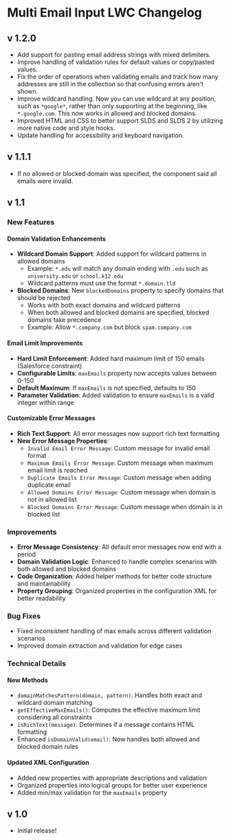 # Multi Email Input LWC Changelog

## v 1.2.0
- Add support for pasting email address strings with mixed delimiters.
- Improve handling of validation rules for default values or copy/pasted values.
- Fix the order of operations when validating emails and track how many addresses are still in the collection so that confusing errors aren't shown. 
- Improve wildcard handling. Now you can use wildcard at any position, such as `*google*`, rather than only supporting at the beginning, like `*.google.com`. This now works in allowed and blocked domains.
- Improved HTML and CSS to better support SLDS and SLDS 2 by utilizing more native code and style hooks.
- Update handling for accessibility and keyboard navigation.

## v 1.1.1
- If no allowed or blocked domain was specified, the component said all emails were invalid. 

## v 1.1

### New Features

#### Domain Validation Enhancements
- **Wildcard Domain Support**: Added support for wildcard patterns in allowed domains
  - Example: `*.edu` will match any domain ending with `.edu` such as `university.edu` or `school.k12.edu`
  - Wildcard patterns must use the format `*.domain.tld`
- **Blocked Domains**: New `blockedDomains` property to specify domains that should be rejected
  - Works with both exact domains and wildcard patterns
  - When both allowed and blocked domains are specified, blocked domains take precedence
  - Example: Allow `*.company.com` but block `spam.company.com`

#### Email Limit Improvements
- **Hard Limit Enforcement**: Added hard maximum limit of 150 emails (Salesforce constraint)
- **Configurable Limits**: `maxEmails` property now accepts values between 0-150
- **Default Maximum**: If `maxEmails` is not specified, defaults to 150
- **Parameter Validation**: Added validation to ensure `maxEmails` is a valid integer within range

#### Customizable Error Messages
- **Rich Text Support**: All error messages now support rich text formatting
- **New Error Message Properties**:
  - `Invalid Email Error Message`: Custom message for invalid email format
  - `Maximum Emails Error Message`: Custom message when maximum email limit is reached
  - `Duplicate Emails Error Message`: Custom message when adding duplicate email
  - `Allowed Domains Error Message`: Custom message when domain is not in allowed list
  - `Blocked Domains Error Message`: Custom message when domain is in blocked list

### Improvements
- **Error Message Consistency**: All default error messages now end with a period
- **Domain Validation Logic**: Enhanced to handle complex scenarios with both allowed and blocked domains
- **Code Organization**: Added helper methods for better code structure and maintainability
- **Property Grouping**: Organized properties in the configuration XML for better readability

### Bug Fixes
- Fixed inconsistent handling of max emails across different validation scenarios
- Improved domain extraction and validation for edge cases

### Technical Details

#### New Methods
- `domainMatchesPattern(domain, pattern)`: Handles both exact and wildcard domain matching
- `getEffectiveMaxEmails()`: Computes the effective maximum limit considering all constraints
- `isRichText(message)`: Determines if a message contains HTML formatting
- Enhanced `isDomainValid(email)`: Now handles both allowed and blocked domain rules

#### Updated XML Configuration
- Added new properties with appropriate descriptions and validation
- Organized properties into logical groups for better user experience
- Added min/max validation for the `maxEmails` property

## v 1.0
- Initial release! 
